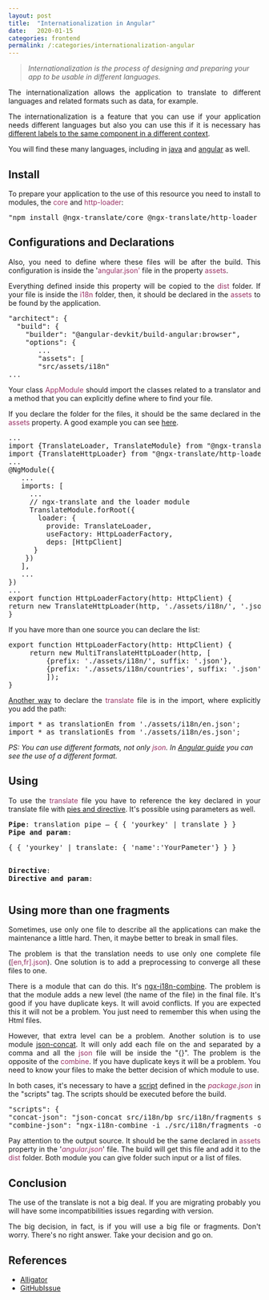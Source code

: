 ```yaml
---
layout: post
title:  "Internationalization in Angular"
date:   2020-01-15
categories: frontend
permalink: /:categories/internationalization-angular
---
```


<blockquote><em>Internationalization is the process of designing and preparing your app to be usable in different languages.</em></blockquote>
<p style="text-align: justify;">The internationalization allows the application to translate to different languages and related formats such as data, for example.</p>
<p style="text-align: justify;">The internationalization is a feature that you can use if your application needs different languages but also you can use this if it is necessary has <a href="https://medium.com/@TuiZ/how-to-split-your-i18n-file-per-lazy-loaded-module-with-ngx-translate-3caef57a738f">different labels to the same component in a different context</a>.</p>
You will find these many languages, including in <a href="https://docs.oracle.com/javase/8/docs/technotes/guides/intl/index.html">java</a> and <a href="https://angular.io/guide/i18n">angular</a> as well.
<h2>Install</h2>
<p style="text-align: justify;">To prepare your application to the use of this resource you need to install to modules, the <span style="color: #993366;">core</span> and <span style="color: #993366;">http-loader</span>:</p>

<pre>"npm install @ngx-translate/core @ngx-translate/http-loader --save"</pre>
<h2>Configurations and Declarations</h2>
<p style="text-align: justify;">Also, you need to define where these files will be after the build. This configuration is inside the '<span style="color: #993366;">angular.json'</span> file in the property <span style="color: #993366;">assets</span>.</p>
<p style="text-align: justify;">Everything defined inside this property will be copied to the <span style="color: #993366;">dist </span>folder. If your file is inside the <span style="color: #993366;">i18n</span> folder, then, it should be declared in the <span style="color: #993366;">assets</span> to be found by the application.</p>

<pre>"architect": {
  "build": {
    "builder": "@angular-devkit/build-angular:browser",
    "options": {
       ...
       "assets": [
       "src/assets/i18n"
...</pre>
<p style="text-align: justify;">Your class <span style="color: #993366;">AppModule</span> should import the classes related to a translator and a method that you can explicitly define where to find your file.</p>
<p style="text-align: justify;">If you declare the folder for the files, it should be the same declared in the <span style="color: #993366;">assets</span> property. A good example you can see <a href="https://www.codeandweb.com/babeledit/tutorials/how-to-translate-your-angular8-app-with-ngx-translate">here</a>.</p>

<pre>...
import {TranslateLoader, TranslateModule} from "@ngx-translate/core";
import {TranslateHttpLoader} from "@ngx-translate/http-loader";
...
@NgModule({
   ...
   imports: [
     ...
     // ngx-translate and the loader module
     TranslateModule.forRoot({
       loader: {
         provide: TranslateLoader,
         useFactory: HttpLoaderFactory,
         deps: [HttpClient]
      }
    })
   ],
   ...
})
...
export function HttpLoaderFactory(http: HttpClient) {
return new TranslateHttpLoader(http, './assets/i18n/', '.json');
}</pre>
If you have more than one source you can declare the list:
<pre>export function HttpLoaderFactory(http: HttpClient) {
     return new MultiTranslateHttpLoader(http, [
         {prefix: './assets/i18n/', suffix: '.json'},
         {prefix: './assets/i18n/countries', suffix: '.json'}
         ]);
}</pre>
<p style="text-align: justify;"><a href="https://indepth.dev/implementing-multi-language-angular-applications-rendered-on-server/#existing-solution-2-fix-via-importing-json-files-directly">Another way</a> to declare the <span style="color: #993366;">translate</span> file is in the import, where explicitly you add the path:</p>

<pre>import * as translationEn from './assets/i18n/en.json';
import * as translationEs from './assets/i18n/es.json';</pre>
<em>PS: You can use different formats, not only <span style="color: #993366;">json</span>. In <a href="https://angular.io/guide/i18n">Angular guide</a> you can see the use of a different format.</em>
<h2>Using</h2>
<p style="text-align: justify;">To use the <span style="color: #993366;">translate</span> file you have to reference the key declared in your translate file with <a href="https://www.codeandweb.com/babeledit/tutorials/how-to-translate-your-angular8-app-with-ngx-translate">pies and directive</a>. It's possible using parameters as well.</p>

<pre><strong>Pipe</strong>: translation pipe — { { 'yourkey' | translate } }
<strong>Pipe and param</strong>: <p>{ { 'yourkey' | translate: { 'name':'YourPameter'} } }</p>
<strong>Directive</strong>: <element [translate]="'yourkey'"></element>
<strong>Directive and param</strong>: <p [translate]="'yourkey'" [translateParams]="{name: 'YourParam'}"></p></pre>
<h2>Using more than one fragments</h2>
<p style="text-align: justify;">Sometimes, use only one file to describe all the applications can make the maintenance a little hard. Then, it maybe better to break in small files.</p>
<p style="text-align: justify;">The problem is that the translation needs to use only one complete file (<span style="color: #993366;">[en,fr].json</span>). One solution is to add a preprocessing to converge all these files to one.</p>
<p style="text-align: justify;">There is a module that can do this. It's <a href="https://www.npmjs.com/package/ngx-i18n-combine">ngx-i18n-combine</a>. The problem is that the module adds a new level (the name of the file) in the final file. It's good if you have duplicate keys. It will avoid conflicts. If you are expected this it will not be a problem. You just need to remember this when using the Html files.</p>
<p style="text-align: justify;">However, that extra level can be a problem. Another solution is to use module <a href="https://www.npmjs.com/package/json-concat">json-concat</a>. It will only add each file on the and separated by a comma and all the <span style="color: #993366;">json</span> file will be inside the "{}". The problem is the opposite of the <span style="color: #993366;">combine</span>. If you have duplicate keys it will be a problem. You need to know your files to make the better decision of which module to use.</p>
<p style="text-align: justify;">In both cases, it's necessary to have a <a href="https://docs.npmjs.com/misc/scripts">script</a> defined in the <span style="color: #993366;"><em>package.json</em></span> in the "scripts" tag. The scripts should be executed before the build.</p>

<pre>"scripts": {
"concat-json": "json-concat src/i18n/bp src/i18n/fragments src/assets/i18n/en.json",
"combine-json": "ngx-i18n-combine -i ./src/i18n/fragments -o src/assets/i18n/en.json"</pre>
<p style="text-align: justify;">Pay attention to the output source. It should be the same declared in <span style="color: #993366;">assets</span> property in the '<em><span style="color: #993366;">angular.json</span></em>' file. The build will get this file and add it to the <span style="color: #993366;">dist</span> folder. Both module you can give folder such input or a list of files.</p>

<h2>Conclusion</h2>
<p style="text-align: justify;">The use of the translate is not a big deal. If you are migrating probably you will have some incompatibilities issues regarding with version.</p>
<p style="text-align: justify;">The big decision, in fact, is if you will use a big file or fragments. Don't worry. There's no right answer. Take your decision and go on.</p>

<h2>References</h2>
<ul>
	<li><a href="https://alligator.io/angular/ngx-translate/">Alligator</a></li>
	<li><a href="https://github.com/ngx-translate/core/issues/199">GitHubIssue</a></li>
</ul>

